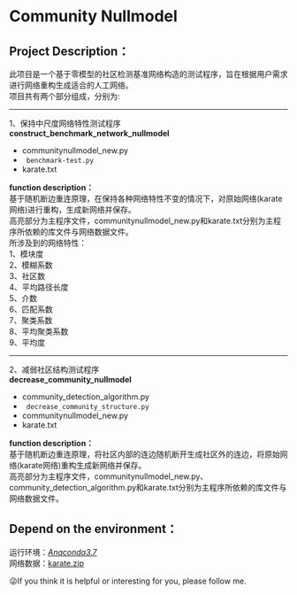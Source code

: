 # **Community Nullmodel**  
## Project Description：
此项目是一个基于零模型的社区检测基准网络构造的测试程序，旨在根据用户需求进行网络重构生成适合的人工网络。  
项目共有两个部分组成，分别为:  
*** 
1、保持中尺度网络特性测试程序  
**construct_benchmark_network_nullmodel**  
* communitynullmodel_new.py     
* ` benchmark-test.py`     
* karate.txt  

**function description：**  
基于随机断边重连原理，在保持各种网络特性不变的情况下，对原始网络(karate网络)进行重构，生成新网络并保存。  
高亮部分为主程序文件，communitynullmodel_new.py和karate.txt分别为主程序所依赖的库文件与网络数据文件。  
所涉及到的网络特性：  
1、模块度  
2、模糊系数  
3、社区数  
4、平均路径长度  
5、介数  
6、匹配系数  
7、聚类系数  
8、平均聚类系数  
9、平均度  
*** 
2、减弱社区结构测试程序  
**decrease_community_nullmodel**  
* community_detection_algorithm.py  
* ` decrease_community_structure.py`  
* communitynullmodel_new.py  
* karate.txt  

**function description：**   
基于随机断边重连原理，将社区内部的连边随机断开生成社区外的连边，将原始网络(karate网络)重构生成新网络并保存。  
高亮部分为主程序文件，communitynullmodel_new.py、community_detection_algorithm.py和karate.txt分别为主程序所依赖的库文件与网络数据文件。   
## Depend on the environment：
运行环境：[*Anaconda3.7*](https://www.anaconda.com/)  
网络数据：[karate.zip](http://www-personal.umich.edu/~mejn/netdata/karate.zip/) 

:stuck_out_tongue_winking_eye:If you think it is helpful or interesting for you, please follow me.








